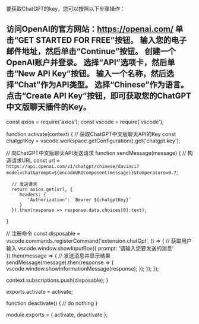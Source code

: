 
要获取ChatGPT的key，您可以按照以下步骤操作：

访问OpenAI的官方网站：https://openai.com/
单击“GET STARTED FOR FREE”按钮。
输入您的电子邮件地址，然后单击“Continue”按钮。
创建一个OpenAI账户并登录。
选择“API”选项卡，然后单击“New API Key”按钮。
输入一个名称，然后选择“Chat”作为API类型。
选择“Chinese”作为语言。
点击“Create API Key”按钮，即可获取您的ChatGPT中文版聊天插件的Key。
----

const axios = require('axios');
const vscode = require('vscode');

function activate(context) {
   // 获取ChatGPT中文版聊天API的Key
   const chatgptKey = vscode.workspace.getConfiguration().get('chatgpt.key');

   // 向ChatGPT中文版聊天API发送请求
   function sendMessage(message) {
      // 构造请求URL
      const url = `https://api.openai.com/v1/chatgpt/chinese/davinci?model=chat&prompt=${encodeURIComponent(message)}&temperature=0.7`;

      // 发送请求
      return axios.get(url, {
         headers: {
            'Authorization': `Bearer ${chatgptKey}`
         }
      }).then(response => response.data.choices[0].text);
   }

   // 注册命令
   const disposable = vscode.commands.registerCommand('extension.chatGpt', () => {
      // 获取用户输入
      vscode.window.showInputBox({ prompt: '请输入您要发送的消息' }).then(message => {
         // 发送消息并显示结果
         sendMessage(message).then(response => {
            vscode.window.showInformationMessage(response);
         });
      });
   });

   context.subscriptions.push(disposable);
}

exports.activate = activate;

function deactivate() {
   // do nothing
}

module.exports = {
   activate,
   deactivate
};